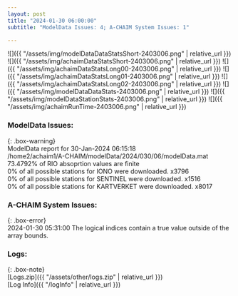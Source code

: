 ```yaml
---
layout: post
title: "2024-01-30 06:00:00"
subtitle: "ModelData Issues: 4; A-CHAIM System Issues: 1"

---
```


![]({{ "/assets/img/modelDataDataStatsShort-2403006.png" | relative_url }})
![]({{ "/assets/img/achaimDataStatsShort-2403006.png" | relative_url }})
![]({{ "/assets/img/achaimDataStatsLong00-2403006.png" | relative_url }})
![]({{ "/assets/img/achaimDataStatsLong01-2403006.png" | relative_url }})
![]({{ "/assets/img/achaimDataStatsLong02-2403006.png" | relative_url }})
![]({{ "/assets/img/modelDataDataStats-2403006.png" | relative_url }})
![]({{ "/assets/img/modelDataStationStats-2403006.png" | relative_url }})
![]({{ "/assets/img/achaimRunTime-2403006.png" | relative_url }})


### ModelData Issues:  
  
{: .box-warning}  
 ModelData report for 30-Jan-2024 06:15:18   
 /home2/achaim1/A-CHAIM/modelData/2024/030/06/modelData.mat   
 73.4792% of RIO absoprtion values are finite   
 0% of all possible stations for IONO were downloaded. x3796   
 0% of all possible stations for SENTINEL were downloaded. x1516   
 0% of all possible stations for KARTVERKET were downloaded. x8017   
  
### A-CHAIM System Issues:  
  
{: .box-error}  
2024-01-30 05:31:00 The logical indices contain a true value outside of the array bounds.  

### Logs:  
  
{: .box-note}  
[Logs.zip]({{ "/assets/other/logs.zip" | relative_url }})  
[Log Info]({{ "/logInfo" | relative_url }})  
